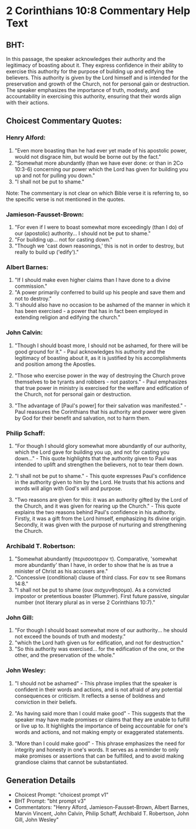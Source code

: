 # 2 Corinthians 10:8 Commentary Help Text

## BHT:
In this passage, the speaker acknowledges their authority and the legitimacy of boasting about it. They express confidence in their ability to exercise this authority for the purpose of building up and edifying the believers. This authority is given by the Lord himself and is intended for the preservation and growth of the Church, not for personal gain or destruction. The speaker emphasizes the importance of truth, modesty, and accountability in exercising this authority, ensuring that their words align with their actions.

## Choicest Commentary Quotes:
### Henry Alford:
1. "Even more boasting than he had ever yet made of his apostolic power, would not disgrace him, but would be borne out by the fact."
2. "Somewhat more abundantly (than we have ever done: or than in 2Co 10:3-6) concerning our power which the Lord has given for building you up and not for pulling you down."
3. "I shall not be put to shame."

Note: The commentary is not clear on which Bible verse it is referring to, so the specific verse is not mentioned in the quotes.

### Jamieson-Fausset-Brown:
1. "For even if I were to boast somewhat more exceedingly (than I do) of our (apostolic) authority... I should not be put to shame." 
2. "For building up... not for casting down." 
3. "Though we 'cast down reasonings,' this is not in order to destroy, but really to build up ('edify')."

### Albert Barnes:
1. "If I should make even higher claims than I have done to a divine commission."
2. "A power primarily conferred to build up his people and save them and not to destroy."
3. "I should also have no occasion to be ashamed of the manner in which it has been exercised - a power that has in fact been employed in extending religion and edifying the church."

### John Calvin:
1. "Though I should boast more, I should not be ashamed, for there will be good ground for it." - Paul acknowledges his authority and the legitimacy of boasting about it, as it is justified by his accomplishments and position among the Apostles.

2. "Those who exercise power in the way of destroying the Church prove themselves to be tyrants and robbers - not pastors." - Paul emphasizes that true power in ministry is exercised for the welfare and edification of the Church, not for personal gain or destruction.

3. "The advantage of [Paul's power] for their salvation was manifested." - Paul reassures the Corinthians that his authority and power were given by God for their benefit and salvation, not to harm them.

### Philip Schaff:
1. "For though I should glory somewhat more abundantly of our authority, which the Lord gave for building you up, and not for casting you down..." - This quote highlights that the authority given to Paul was intended to uplift and strengthen the believers, not to tear them down. 

2. "I shall not be put to shame." - This quote expresses Paul's confidence in the authority given to him by the Lord. He trusts that his actions and words will align with God's will and purpose.

3. "Two reasons are given for this: it was an authority gifted by the Lord of the Church, and it was given for rearing up the Church." - This quote explains the two reasons behind Paul's confidence in his authority. Firstly, it was a gift from the Lord himself, emphasizing its divine origin. Secondly, it was given with the purpose of nurturing and strengthening the Church.

### Archibald T. Robertson:
1. "Somewhat abundantly (περισσοτερον τ). Comparative, 'somewhat more abundantly' than I have, in order to show that he is as true a minister of Christ as his accusers are."
2. "Concessive (conditional) clause of third class. For εαν τε see Romans 14:8."
3. "I shall not be put to shame (ουκ αισχυνθησομα). As a convicted impostor or pretentious boaster (Plummer). First future passive, singular number (not literary plural as in verse 2 Corinthians 10:7)."

### John Gill:
1. "For though I should boast somewhat more of our authority... he should not exceed the bounds of truth and modesty."
2. "which the Lord hath given us for edification, and not for destruction."
3. "So this authority was exercised... for the edification of the one, or the other, and the preservation of the whole."

### John Wesley:
1. "I should not be ashamed" - This phrase implies that the speaker is confident in their words and actions, and is not afraid of any potential consequences or criticism. It reflects a sense of boldness and conviction in their beliefs.

2. "As having said more than I could make good" - This suggests that the speaker may have made promises or claims that they are unable to fulfill or live up to. It highlights the importance of being accountable for one's words and actions, and not making empty or exaggerated statements.

3. "More than I could make good" - This phrase emphasizes the need for integrity and honesty in one's words. It serves as a reminder to only make promises or assertions that can be fulfilled, and to avoid making grandiose claims that cannot be substantiated.


## Generation Details
- Choicest Prompt: "choicest prompt v1"
- BHT Prompt: "bht prompt v3"
- Commentators: "Henry Alford, Jamieson-Fausset-Brown, Albert Barnes, Marvin Vincent, John Calvin, Philip Schaff, Archibald T. Robertson, John Gill, John Wesley"
